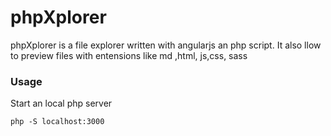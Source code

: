 # phpXplorer 

phpXplorer is a file explorer written with angularjs an php script. It also llow to preview files with entensions like md ,html, js,css, sass

### Usage

Start an local php server 

```
php -S localhost:3000
```
